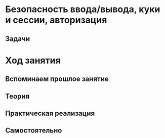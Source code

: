 # Безопасность ввода/вывода, куки и сессии, авторизация

## Задачи

# Ход занятия

## Вспоминаем прошлое занятие

## Теория

## Практическая реализация

## Самостоятельно
